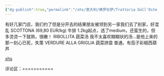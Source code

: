 ```yaml
---
{"dg-publish":true,"permalink":"/xhs/意大利/佛罗伦萨/Trattoria Dall'Oste｜佛罗伦萨/","tags":["rednote","佛罗伦萨"],"created":"2025-03-17T22:02:09.961+08:00","updated":"2025-03-20T22:46:14.812+08:00"}
---
```


 

有好几家门店，我们约了但是分开去的结果朋友被领到另一家我们去了别家，好混乱
SCOTTONA (69,80 EUR/kg) 牛排 1.2kg起点，选了medium，还蛮生的，但多烫烫一下就熟，很嫩！
RIBOLLITA 蔬菜汤 我不太喜欢糊糊状的汤…是他上来的那一刻心已死，失策
VERDURE ALLA GRIGLIA 蔬菜拼盘 普通，有茄子彩椒西葫芦

[xhs](https://www.xiaohongshu.com/explore/64bd750b000000000b02a084?xsec_token=ABdJDZRQiIdl5Fy9GkQvjP2tWU3-Ta6s0HaORXBxydTZ0=&xsec_source=pc_user)

评论区：===========


